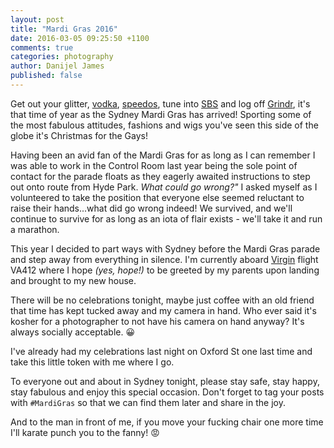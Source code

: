 ```yaml
---
layout: post
title: "Mardi Gras 2016"
date: 2016-03-05 09:25:50 +1100
comments: true
categories: photography
author: Danijel James
published: false
---
```

Get out your glitter, [vodka](https://absolutvodka.com), [speedos](https://aussiebum.com.au), tune into [SBS](https://sbs.com.au) and log off [Grindr](https://grindr.com), it's that time of year as the Sydney Mardi Gras has arrived! Sporting some of the most fabulous attitudes, fashions and wigs you've seen this side of the globe it's Christmas for the Gays!

Having been an avid fan of the Mardi Gras for as long as I can remember I was able to work in the Control Room last year being the sole point of contact for the parade floats as they eagerly awaited instructions to step out onto route from Hyde Park. _What could go wrong?"_ I asked myself as I volunteered to take the position that everyone else seemed reluctant to raise their hands...what did go wrong indeed! We survived, and we'll continue to survive for as long as an iota of flair exists - we'll take it and run a marathon.

This year I decided to part ways with Sydney before the Mardi Gras parade and step away from everything in silence. I'm currently aboard [Virgin](https://virginaustralia.com.au) flight VA412 where I hope _(yes, hope!)_ to be greeted by my parents upon landing and brought to my new house.

There will be no celebrations tonight, maybe just coffee with an old friend that time has kept tucked away and my camera in hand. Who ever said it's kosher for a photographer to not have his camera on hand anyway? It's always socially acceptable. 😀

I've already had my celebrations last night on Oxford St one last time and take this little token with me where I go.

To everyone out and about in Sydney tonight, please stay safe, stay happy, stay fabulous and enjoy this special occasion. Don't forget to tag your posts with `#MardiGras` so that we can find them later and share in the joy.

And to the man in front of me, if you move your fucking chair one more time I'll karate punch you to the fanny! 😡